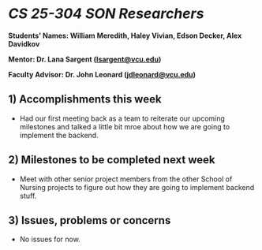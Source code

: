 # *CS 25-304 SON Researchers*

**Students' Names: William Meredith, Haley Vivian, Edson Decker, Alex Davidkov**

**Mentor: Dr. Lana Sargent (lsargent@vcu.edu)**

**Faculty Advisor: Dr. John Leonard (jdleonard@vcu.edu)**

## 1) Accomplishments this week ##
   - Had our first meeting back as a team to reiterate our upcoming milestones and talked a little bit mroe about how we are going to implement the backend.

## 2) Milestones to be completed next week ##
  - Meet with other senior project members from the other School of Nursing projects to figure out how they are going to implement backend stuff.

## 3) Issues, problems or concerns ##
   - No issues for now.


